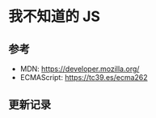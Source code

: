 # 我不知道的 JS

## 参考

- MDN: https://developer.mozilla.org/
- ECMAScript: https://tc39.es/ecma262

## 更新记录

<List type='JS'/>
